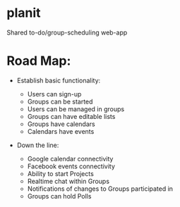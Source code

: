 # planit

Shared to-do/group-scheduling web-app


# Road Map:

- Establish basic functionality:
	- Users can sign-up
	- Groups can be started
	- Users can be managed in groups
	- Groups can have editable lists
	- Groups have calendars
	- Calendars have events
	
- Down the line:
	- Google calendar connectivity
	- Facebook events connectivity
	- Ability to start Projects
	- Realtime chat within Groups
	- Notifications of changes to Groups participated in
	- Groups can hold Polls
